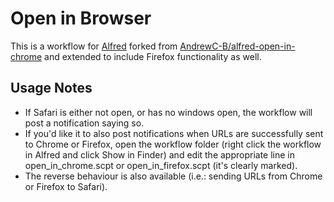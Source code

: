 # Open in Browser

This is a workflow for [Alfred](https://www.alfredapp.com) forked from [AndrewC-B/alfred-open-in-chrome](https://github.com/AndrewC-B/alfred-open-in-chrome) and extended to include Firefox functionality as well.

## Usage Notes

- If Safari is either not open, or has no windows open, the workflow will post a notification saying so.
- If you'd like it to also post notifications when URLs are successfully sent to Chrome or Firefox, open the workflow folder (right click the workflow in Alfred and click Show in Finder) and edit the appropriate line in open_in_chrome.scpt or open_in_firefox.scpt (it's clearly marked).
- The reverse behaviour is also available (i.e.: sending URLs from Chrome or Firefox to Safari).
